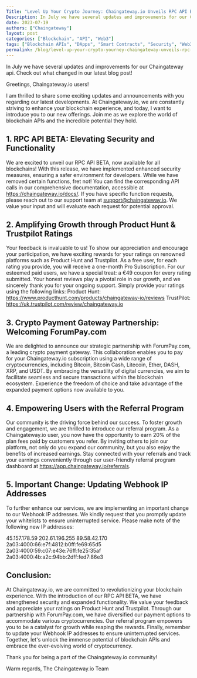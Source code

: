 ```yaml
---
Title: "Level Up Your Crypto Journey: Chaingateway.io Unveils RPC API BETA, Crypto Payment Gateway Partnership, and Referral Program"
Description: In July we have several updates and improvements for our Chaingateway api. Check out what changed in our latest blog post!
date: 2023-07-19
authors: ["Chaingateway"]
layout: post
categories: ["Blockchain", "API", "Web3"]
tags: ["Blockchain APIs", "DApps", "Smart Contracts", "Security", "Web3", "Web3 Future", "Decentralized Web3"]
permalink: /blog/level-up-your-crypto-yourney-chaingateway-unveils-rpc-api-beta/
---
```


In July we have several updates and improvements for our Chaingateway api. Check out what changed in our latest blog post!

Greetings, Chaingateway.io users!

I am thrilled to share some exciting updates and announcements with you regarding our latest developments. At Chaingateway.io, we are constantly striving to enhance your blockchain experience, and today, I want to introduce you to our new offerings. Join me as we explore the world of blockchain APIs and the incredible potential they hold.

## 1. RPC API BETA: Elevating Security and Functionality
We are excited to unveil our RPC API BETA, now available for all blockchains! With this release, we have implemented enhanced security measures, ensuring a safer environment for developers. While we have removed certain functions, fret not! You can find the corresponding API calls in our comprehensive documentation, accessible at https://chaingateway.io/docs/. If you have specific function requests, please reach out to our support team at support@chaingateway.io. We value your input and will evaluate each request for potential approval.

## 2. Amplifying Growth through Product Hunt & Trustpilot Ratings
Your feedback is invaluable to us! To show our appreciation and encourage your participation, we have exciting rewards for your ratings on renowned platforms such as Product Hunt and Trustpilot. As a free user, for each rating you provide, you will receive a one-month Pro Subscription. For our esteemed paid users, we have a special treat: a €49 coupon for every rating submitted. Your honest reviews play a pivotal role in our growth, and we sincerely thank you for your ongoing support. Simply provide your ratings using the following links:
Product Hunt: https://www.producthunt.com/products/chaingateway-io/reviews
TrustPilot: https://uk.trustpilot.com/review/chaingateway.io

## 3. Crypto Payment Gateway Partnership: Welcoming ForumPay.com
We are delighted to announce our strategic partnership with ForumPay.com, a leading crypto payment gateway. This collaboration enables you to pay for your Chaingateway.io subscription using a wide range of cryptocurrencies, including Bitcoin, Bitcoin Cash, Litecoin, Ether, DASH, XRP, and USDT. By embracing the versatility of digital currencies, we aim to facilitate seamless and secure transactions within the blockchain ecosystem. Experience the freedom of choice and take advantage of the expanded payment options now available to you.

## 4. Empowering Users with the Referral Program
Our community is the driving force behind our success. To foster growth and engagement, we are thrilled to introduce our referral program. As a Chaingateway.io user, you now have the opportunity to earn 20% of the plan fees paid by customers you refer. By inviting others to join our platform, not only do you expand our community, but you also enjoy the benefits of increased earnings. Stay connected with your referrals and track your earnings conveniently through our user-friendly referral program dashboard at https://app.chaingateway.io/referrals.

## 5. Important Change: Updating Webhook IP Addresses
To further enhance our services, we are implementing an important change to our Webhook IP addresses. We kindly request that you promptly update your whitelists to ensure uninterrupted service. Please make note of the following new IP addresses:

45.157.178.59
202.61.196.255
89.58.42.170
2a03:4000:66:e7f:4812:b0ff:fe69:65d5
2a03:4000:59:c07:e43e:76ff:fe25:35af
2a03:4000:4b:a2c:94bb:2dff:fed7:86e3

## Conclusion:
At Chaingateway.io, we are committed to revolutionizing your blockchain experience. With the introduction of our RPC API BETA, we have strengthened security and expanded functionality. We value your feedback and appreciate your ratings on Product Hunt and Trustpilot. Through our partnership with ForumPay.com, we have diversified our payment options to accommodate various cryptocurrencies. Our referral program empowers you to be a catalyst for growth while reaping the rewards. Finally, remember to update your Webhook IP addresses to ensure uninterrupted services. Together, let's unlock the immense potential of blockchain APIs and embrace the ever-evolving world of cryptocurrency.

Thank you for being a part of the Chaingateway.io community!

Warm regards,
The Chaingateway.io Team